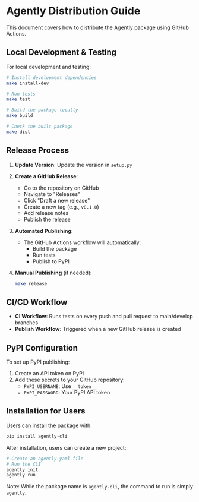 # Agently Distribution Guide

This document covers how to distribute the Agently package using GitHub Actions.

## Local Development & Testing

For local development and testing:

```bash
# Install development dependencies
make install-dev

# Run tests
make test

# Build the package locally
make build

# Check the built package
make dist
```

## Release Process

1. **Update Version**: Update the version in `setup.py`

2. **Create a GitHub Release**: 
   - Go to the repository on GitHub
   - Navigate to "Releases"
   - Click "Draft a new release" 
   - Create a new tag (e.g., `v0.1.0`)
   - Add release notes
   - Publish the release

3. **Automated Publishing**: 
   - The GitHub Actions workflow will automatically:
     - Build the package
     - Run tests
     - Publish to PyPI

4. **Manual Publishing** (if needed):
   ```bash
   make release
   ```

## CI/CD Workflow

- **CI Workflow**: Runs tests on every push and pull request to main/develop branches
- **Publish Workflow**: Triggered when a new GitHub release is created

## PyPI Configuration

To set up PyPI publishing:

1. Create an API token on PyPI
2. Add these secrets to your GitHub repository:
   - `PYPI_USERNAME`: Use `__token__`
   - `PYPI_PASSWORD`: Your PyPI API token

## Installation for Users

Users can install the package with:

```bash
pip install agently-cli
```

After installation, users can create a new project:

```bash
# Create an agently.yaml file
# Run the CLI
agently init
agently run
```

Note: While the package name is `agently-cli`, the command to run is simply `agently`. 